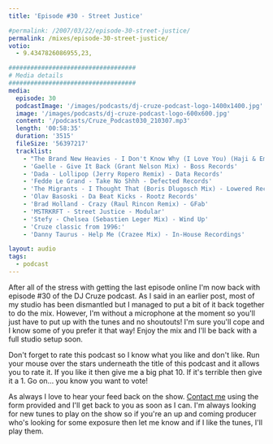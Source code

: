 ```yaml
---
title: 'Episode #30 - Street Justice'

#permalink: /2007/03/22/episode-30-street-justice/
permalink: /mixes/episode-30-street-justice/
votio:
  - 9.4347826086955,23,

###################################
# Media details
###################################
media:
  episode: 30
  podcastImage: '/images/podcasts/dj-cruze-podcast-logo-1400x1400.jpg'
  image: '/images/podcasts/dj-cruze-podcast-logo-600x600.jpg'
  content: '/podcasts/Cruze_Podcast030_210307.mp3'
  length: '00:58:35'
  duration: '3515'
  fileSize: '56397217'
  tracklist:
    - "The Brand New Heavies - I Don't Know Why (I Love You) (Haji & Emanuel Remix) - TBNH"
    - 'Gaelle - Give It Back (Grant Nelson Mix) - Boss Records'
    - 'Dada - Lollipop (Jerry Ropero Remix) - Data Records'
    - 'Fedde Le Grand - Take No Shhh - Defected Records'
    - 'The Migrants - I Thought That (Boris Dlugosch Mix) - Lowered Recordings'
    - 'Olav Basoski - Da Beat Kicks - Rootz Records'
    - 'Brad Holland - Crazy (Raul Rincon Remix) - GFab'
    - 'MSTRKRFT - Street Justice - Modular'
    - 'Stefy - Chelsea (Sebastien Leger Mix) - Wind Up'
    - 'Cruze classic from 1996:'
    - 'Danny Taurus - Help Me (Crazee Mix) - In-House Recordings'

layout: audio
tags:
  - podcast
---
```


After all of the stress with getting the last episode online I'm now back with episode #30 of the DJ Cruze podcast. As I said in an earlier post, most of my studio has been dismantled but I managed to put a bit of it back together to do the mix. However, I'm without a microphone at the moment so you'll just have to put up with the tunes and no shoutouts! I'm sure you'll cope and I know some of you prefer it that way! Enjoy the mix and I'll be back with a full studio setup soon.

Don't forget to rate this podcast so I know what you like and don't like. Run your mouse over the stars underneath the title of this podcast and it allows you to rate it. If you like it then give me a big phat 10. If it's terrible then give it a 1. Go on... you know you want to vote!

As always I love to hear your feed back on the show. [Contact me][1] using the form provided and I'll get back to you as soon as I can. I'm always looking for new tunes to play on the show so if you're an up and coming producer who's looking for some exposure then let me know and if I like the tunes, I'll play them.

[1]: /contact
